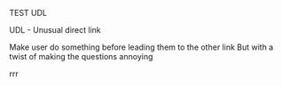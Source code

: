 TEST UDL

UDL - Unusual direct link

Make user do something before leading them to the other link
But with a twist of making the questions annoying

rrr
